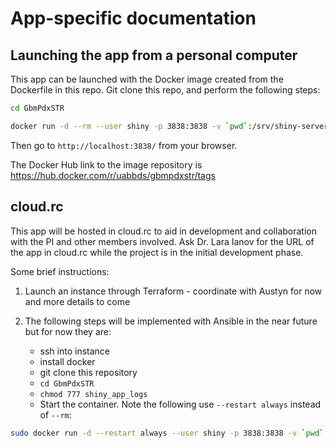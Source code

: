 # App-specific documentation

## Launching the app from a personal computer
This app can be launched with the Docker image created from the Dockerfile in this repo. Git clone this repo, and perform the following steps:


```bash
cd GbmPdxSTR

docker run -d --rm --user shiny -p 3838:3838 -v `pwd`:/srv/shiny-server/ -v `pwd`/shiny_app_logs:/var/log/shiny-server uabbds/gbmpdxstr:0.2.0
```
Then go to `http://localhost:3838/` from your browser.

The Docker Hub link to the image repository is <https://hub.docker.com/r/uabbds/gbmpdxstr/tags>

## cloud.rc
This app will be hosted in cloud.rc to aid in development and collaboration with the PI and other members involved. Ask Dr. Lara Ianov for the URL of the app in cloud.rc while the project is in the initial development phase.

Some brief instructions:

1. Launch an instance through Terraform - coordinate with Austyn for now and more details to come

2. The following steps will be implemented with Ansible in the near future but for now they are:

    * ssh into instance
    * install docker
    * git clone this repository
    * `cd GbmPdxSTR`
    * `chmod 777 shiny_app_logs`
    * Start the container. Note the following use `--restart always` instead of `--rm`:

```bash
sudo docker run -d --restart always --user shiny -p 3838:3838 -v `pwd`:/srv/shiny-server/ -v `pwd`/shiny_app_logs:/var/log/shiny-server uabbds/gbmpdxstr:0.2.0
```
